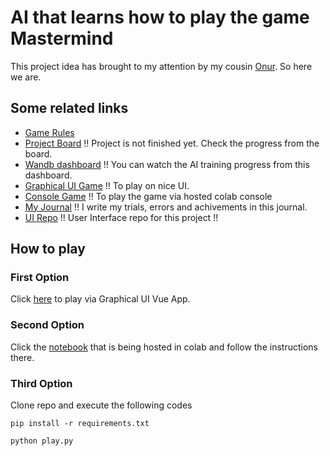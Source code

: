 # AI that learns how to play the game Mastermind

This project idea has brought to my attention by my cousin [Onur](https://www.linkedin.com/in/onur-eren-449a9913/). So here we are. 

## Some related links

- [Game Rules](https://en.wikipedia.org/wiki/Mastermind_(board_game))
- [Project Board](https://github.com/hakanonal/mastermind/projects/1) !! Project is not finished yet. Check the progress from the board.
- [Wandb dashboard](https://wandb.ai/hakanonal/mastermind) !! You can watch the AI training progress from this dashboard.
- [Graphical UI Game](https://hakanonal.github.io/mastermind-ui/dist) !! To play on nice UI.
- [Console Game](https://colab.research.google.com/github/hakanonal/mastermind/blob/main/play.ipynb) !! To play the game via hosted colab console
- [My Journal](docs/journal.md) !! I write my trials, errors and achivements in this journal.
- [UI Repo](https://github.com/hakanonal/mastermind-ui) !! User Interface repo for this project !!

## How to play

### First Option

Click [here](https://hakanonal.github.io/mastermind-ui/dist) to play via Graphical UI Vue App.

### Second Option

Click the [notebook](https://colab.research.google.com/github/hakanonal/mastermind/blob/main/play.ipynb) that is being hosted in colab and follow the instructions there.

### Third Option

Clone repo and execute the following codes
```
pip install -r requirements.txt
```
```
python play.py
```
